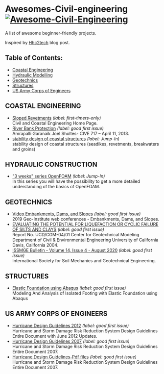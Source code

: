 # Awesomes-Civil-engineering [![Awesome-Civil-Engineering](https://cdn.rawgit.com/sindresorhus/awesome/d7305f38d29fed78fa85652e3a63e154dd8e8829/media/badge.svg)](https://github.com/hhc2tech/Awesomes-Civil-engineering)

A list of awesome beginner-friendly projects.

Inspired by [Hhc2tech](https://hhc2tech.blogspot.com/) blog post.

## Table of Contents:

- [Coastal Engineering](#Coastal-Engineering)
- [Hydraulic Modelling](#hydraulic-modelling)
- [Geotechnics](#geotechnics)
- [Structures](#structures)
- [US Army Corps of Engineers](#us-army-corps-of-engineers)
 

## COASTAL ENGINEERING

- [Sloped Revetments](https://legacy.essie.ufl.edu/~slinn/Structures/) _(label: first-timers-only)_ <br> Civil and Coastal Engineering Home Page.
- [River Bank Protection](https://www.engr.colostate.edu/~pierre/ce_old/classes/ce717/PPT%202013/River%20Bank%20Protection.pdf) _(label: good first issue)_ <br> Amrapalli Garanaik Joel Sholtes- CIVE 717 – April 11, 2013.
- [stability design of coastal structures](https://www.leovanrijn-sediment.com/papers/Stabilitystructures2015.pdf) _(label: Jump-In)_ <br> stability design of coastal structures (seadikes, revetments, breakwaters and groins)

## HYDRAULIC CONSTRUCTION

- ["3 weeks" series OpenFOAM](https://wiki.openfoam.com/index.php?title=%223_weeks%22_series&fbclid=IwAR3vEpRctLZljxO5pIhx3lbIADmqk81J9i3z_7O6aI-ileyT6277DH9D2u4#p-search) _(label: Jump-In)_ <br>In this series you will have the possibility to get a more detailed understanding of the basics of OpenFOAM.

## GEOTECHNICS

- [Video Embankments, Dams, and Slopes](https://www.youtube.com/watch?v=TQSdgeApTp4&t=587s&ab_channel=Geo-InstituteofASCE) _(label: good first issue)_ <br> 2019 Geo-Institute web conferences - Embankments, Dams, and Slopes.
- [EVALUATING THE POTENTIAL FOR LIQUEFACTION OR CYCLIC FAILURE OF SILTS AND CLAYS](https://faculty.engineering.ucdavis.edu/boulanger/wp-content/uploads/sites/71/2014/09/Boulanger_Idriss_CGM04-01_2004.pdf) _(label: good first issue)_ <br> Report No. UCD/CGM-04/01 Center for Geotechnical Modeling Department of Civil & Environmental Engineering University of California Davis, California 2004.
- [ISSMGE Bulletin - Volume 14, Issue 4 - August 2020](https://www.issmge.org/filemanager/article/795/ISSMGE_BULLETIN_2020_AUG_FINAL.pdf) _(label: good first issue)_ <br> International Society for Soil Mechanics and Geotechnical Engineering.

## STRUCTURES

- [Elastic Foundation using Abaqus](https://vimeo.com/165317041) _(label: good first issue)_ <br> Modeling And Analysis of Isolated Footing with Elastic Foundation using Abaqus

## US ARMY CORPS OF ENGINEERS

- [Hurricane Design Guidelines 2012](https://www.mvn.usace.army.mil/Missions/Engineering/Hurricane-Design-Guidelines/Hurricane-Design-Guidelines) _(label: good first issue)_ <br> Hurricane and Storm Damage Risk Reduction System Design Guidelines Entire Document with June 2012 Updates.
- [Hurricane Design Guidelines 2007](https://www.mvn.usace.army.mil/Missions/Engineering/Hurricane-Design-Guidelines) _(label: good first issue)_ <br> Hurricane and Storm Damage Risk Reduction System Design Guidelines Entire Document 2007.
- [Hurricane Design Guidelines-Pdf files](https://www.mvn.usace.army.mil/Portals/56/docs/engineering/HurrGuide/HSDRRS_Design_Guidelines_2007.pdf) _(label: good first issue)_ <br> Hurricane and Storm Damage Risk Reduction System Design Guidelines Entire Document 2007.
